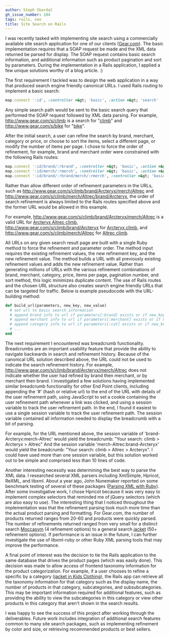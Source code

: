 ```yaml
---
author: Steph Skardal
gh_issue_number: 184
tags: rails, seo
title: Site Search on Rails
---
```


I was recently tasked with implementing site search using a commercially available site search application for one of our clients ([Gear.com](http://www.gear.com/)). The basic implementation requires that a SOAP request be made and the XML data returned be parsed for display. The SOAP request contains basic search information, and additional information such as product pagination and sort by parameters. During the implementation in a Rails application, I applied a few unique solutions worthy of a blog article. :)

The first requirement I tackled was to design the web application in a way that produced search engine friendly canonical URLs. I used Rails routing to implement a basic search:

```ruby
map.connect ':id', :controller =&gt; 'basic', :action =&gt; 'search'
```

Any simple search path would be sent to the basic search query that performed the SOAP request followed by XML data parsing. For example,
http://www.gear.com/s/climb is a search for "[climb](http://www.gear.com/s/climb)" and
http://www.gear.com/s/bike for "[bike](http://www.gear.com/s/bike)".

After the initial search, a user can refine the search by brand, merchant, category or price, or choose to sort the items, select a different page, or modify the number of items per page. I chose to force the order of refinement, for example, brand and merchant order were constrained with the following Rails routes:

```ruby
map.connect ':id/brand/:rbrand', :controller =&gt; 'basic', :action =&gt; 'search'
map.connect ':id/merch/:rmerch', :controller =&gt; 'basic', :action =&gt; 'search'
map.connect ':id/brand/:rbrand/merch/:rmerch', :controller =&gt; 'basic', :action =&gt; 'search'
```

Rather than allow different order of refinement parameters in the URLs, such as
http://www.gear.com/s/climb/brand/Arcteryx/merch/Altrec and http://www.gear.com/s/climb/merch/Altrec/brand/Arcteryx, the order of search refinement is always limited to the Rails routes specified above and the former URL would be allowed in this example.

For example, http://www.gear.com/s/climb/brand/Arcteryx/merch/Altrec is a valid URL for [Arcteryx Altrec climb](http://www.gear.com/s/climb/brand/Arcteryx/merch/Altrec), http://www.gear.com/s/climb/brand/Arcteryx for [Arcteryx climb](http://www.gear.com/s/climb/brand/Arcteryx), and http://www.gear.com/s/climb/merch/Altrec for [Altrec climb](http://www.gear.com/s/climb/merch/Altrec).

All URLs on any given search result page are built with a single Ruby method to force the refinement and parameter order. The method input requires the existing refinement values, the new refinement key, and the new refinement value. The method builds a URL with all previously existing refinement values and adds the new refinement value. Rather than generating millions of URLs with the various refinement combinations of brand, merchant, category, price, items per page, pagination number, and sort method, this logic minimizes duplicate content. The use of Rails routes and the chosen URL structure also creates search engine friendly URLs that can be targeted for traffic. Below is example pseudocode with the URL-building method:

```ruby
def build_url(parameters, new_key, new_value)
  # set url to basic search information
  # append brand info to url if parameters[:brand] exists or if new_key is brand
  # append merchant info to url if parameters[:merchant] exists or if new_key is merchant
  # append category info to url if parameters[:cat] exists or if new_key is cat
  # ...
end
```

The next requirement I encountered was breadcrumb functionality. Breadcrumbs are an important usability feature that provide the ability to navigate backwards in search and refinement history. Because of the canonical URL solution described above, the URL could not be used to indicate the search refinement history. For example,  http://www.gear.com/s/climb/brand/Arcteryx/merch/Altrec does not indicate whether the user had refined by brand then merchant, or by merchant then brand. I investigated a few solutions having implemented similar breadcrumb functionality for other End Point clients, including appending the '#' (hash or relative url) to the end of the URL with details of the user refinement path, using JavaScript to set a cookie containing the user refinement path whenever a link was clicked, and using a session variable to track the user refinement path. In the end, I found it easiest to use a single session variable to track the user refinement path. The session variable contained all information needed to display the breadcrumb with a bit of parsing.

For example, for the URL mentioned above, the session variable of 'brand-Arcteryx:merch-Altrec' would yield the breadcrumb:
"Your search: climb > Arcteryx > Altrec"
And the session variable 'merch-Altrec:brand-Arcteryx' would yield the breadcrumb:
"Your search: climb > Altrec > Arcteryx". I could have used more than one session variable, but this solution worked out to be simple and comprised less than 10 lines of code.

Another interesting necessity was determining the best way to parse the XML data. I researched several XML parsers including XmlSimple, Hpricot, ReXML, and libxml. About a year ago, John Nunemaker reported on some benchmark testing of several of these packages ([Parsing XML with Ruby](http://railstips.org/2008/8/12/parsing-xml-with-ruby)). After some investigative work, I chose Hpricot because it was very easy to implement complex selectors that reminded me of jQuery selectors (which are also easy to use). The interesting thing that I noticed throughout the implementation was that the refinement parsing took much more time than the actual product parsing and formatting. For Gear.com, the number of products returned ranges from 20-60 and products were quickly parsed. The number of refinements returned ranged from very small for a distinct search [Moccasym](http://www.gear.com/s/moccasym) (4 refinement options) to a general search [jacket](http://www.gear.com/s/jacket) (50+ refinement options). If performance is an issue in the future, I can further investigate the use of libxml-ruby or other Ruby XML parsing tools that may improve the performance.

A final point of interest was the decision to tie the Rails application to the same database that drives the product pages (which was easily done). This decision was made to allow access of frontend taxonomy information for the product categorization. For example, if a user chooses to refine a specific by a category ([jacket in Kids Clothing](http://www.gear.com/s/jacket?cat=kids-clothing)), the Rails app can retrieve all the taxonomy information for that category such as the display name, the number of products in that category, subcategories, and subsubcategories. This may be important information required for additional features, such as providing the ability to view the subcategories in this category or view other products in this category that aren't shown in the search results.

I was happy to see the success of this project after working through the deliverables. Future work includes integration of additional search features common to many site search packages, such as implementing refinement by color and size, or retrieving recommended products or best sellers.
